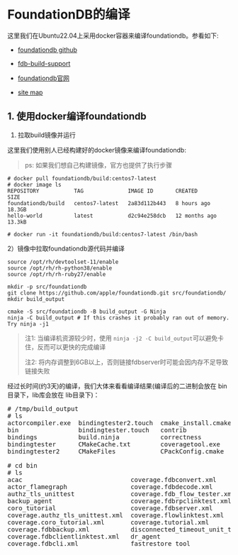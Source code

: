 # FoundationDB的编译

这里我们在Ubuntu22.04上采用docker容器来编译foundationdb。参看如下:

- [foundationdb github](https://github.com/apple/foundationdb)

- [fdb-build-support](https://github.com/FoundationDB/fdb-build-support)

- [foundationdb官网](https://www.foundationdb.org/)

- [site map](https://apple.github.io/foundationdb/contents.html?highlight=log+server)


## 1. 使用docker编译foundationdb

1) 拉取build镜像并运行

这里我们使用别人已经构建好的docker镜像来编译foundationdb:

>ps: 如果我们想自己构建镜像，官方也提供了执行步骤

```
# docker pull foundationdb/build:centos7-latest
# docker image ls
REPOSITORY           TAG              IMAGE ID       CREATED         SIZE
foundationdb/build   centos7-latest   2a83d112b443   8 hours ago     18.3GB
hello-world          latest           d2c94e258dcb   12 months ago   13.3kB

# docker run -it foundationdb/build:centos7-latest /bin/bash
```

2）镜像中拉取foundationdb源代码并编译

```
source /opt/rh/devtoolset-11/enable
source /opt/rh/rh-python38/enable
source /opt/rh/rh-ruby27/enable

mkdir -p src/foundationdb
git clone https://github.com/apple/foundationdb.git src/foundationdb/ 
mkdir build_output

cmake -S src/foundationdb -B build_output -G Ninja 
ninja -C build_output # If this crashes it probably ran out of memory. Try ninja -j1
```
>注1: 当编译机资源较少时，使用 `ninja -j2 -C build_output`可以避免卡住，反而可以更快的完成编译
>
>注2: 将内存调整到6GB以上，否则链接fdbserver时可能会因内存不足导致链接失败

经过长时间(约3天)的编译，我们大体来看看编译结果(编译后的二进制会放在 bin 目录下，lib库会放在 lib目录下)：
<pre>
# /tmp/build_output
# ls
actorcompiler.exe  bindingtester2.touch  cmake_install.cmake  CPackSourceConfig.cmake  fdbcli       fdbserver    metacluster  tests
bin                bindingtester.touch   contrib              CTestCustom.ctest        fdbclient    flow         packages     versions.target
bindings           build.ninja           correctness          CTestTestfile.cmake      fdb.cluster  flowbench    packaging    version.txt
bindingtester      CMakeCache.txt        coveragetool.exe     documentation            fdbmonitor   lib          sandbox      vexillographer.exe
bindingtester2     CMakeFiles            CPackConfig.cmake    fdbbackup                fdbrpc       License.txt  share

# cd bin
# ls
acac                             coverage.fdbconvert.xml          fdbbackup                   fdb_c_shim_api_tester         fdbrestore
actor_flamegraph                 coverage.fdbdecode.xml           fdb_c90_test                fdb_c_shim_lib_tester         fdbserver
authz_tls_unittest               coverage.fdb_flow_tester.xml     fdb_c_api_tester            fdb_c_shim_unit_tests         linktest
backup_agent                     coverage.fdbrpclinktest.xml      fdb_c_client_config_tester  fdb_c_txn_size_test           mako
coro_tutorial                    coverage.fdbserver.xml           fdb_c_client_memory_test    fdb_c_unit_tests              mkcert
coverage.authz_tls_unittest.xml  coverage.flowlinktest.xml        fdbcli                      fdb_c_unit_tests_version_510  trace_partial_file_suffix_test
coverage.coro_tutorial.xml       coverage.tutorial.xml            fdbconvert                  fdbdecode                     tutorial
coverage.fdbbackup.xml           disconnected_timeout_unit_tests  fdb_c_performance_test      fdbdr
coverage.fdbclientlinktest.xml   dr_agent                         fdb_c_ryw_benchmark         fdb_flow_tester
coverage.fdbcli.xml              fastrestore_tool                 fdb_c_setup_tests           fdbmonitor
</pre>



